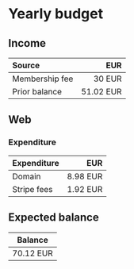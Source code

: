 # Yearly budget

## Income
| Source | EUR |
|:-------|--------------:|
| Membership fee | 30 EUR |
| Prior balance | 51.02 EUR |

## Web
### Expenditure
| Expenditure | EUR |
|:------------|--------------:|
| Domain | 8.98 EUR |
| Stripe fees | 1.92 EUR |


## Expected balance
| Balance |
|:-------:|
| 70.12 EUR |
